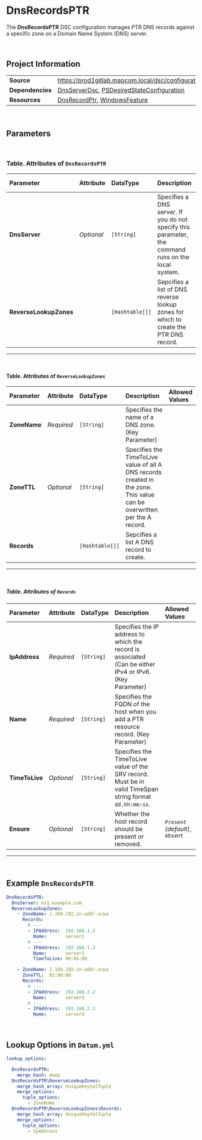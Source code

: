 ﻿# DnsRecordsPTR

The **DnsRecordsPTR** DSC configuration manages PTR DNS records against a specific zone on a Domain Name System (DNS) server.

<br />

## Project Information
|                  |                                                                                                                            |
| ---------------- | -------------------------------------------------------------------------------------------------------------------------- |
| **Source**       | https://prod1gitlab.mapcom.local/dsc/configurations/DnsServerTasks/-/tree/master/DnsServerTasks/DscResources/DnsRecordsPTR |
| **Dependencies** | [DnsServerDsc][DnsServerDsc], [PSDesiredStateConfiguration][PSDesiredStateConfiguration]                                   |
| **Resources**    | [DnsRecordPtr][DnsRecordPtr], [WindowsFeature][WindowsFeature]                                                             |


<br />

## Parameters

<br />

### Table. Attributes of `DnsRecordsPTR`

| Parameter              | Attribute  | DataType        | Description                                                                                         | Allowed Values |
| :--------------------- | :--------- | :-------------- | :-------------------------------------------------------------------------------------------------- | :------------- |
| **DnsServer**          | *Optional* | `[String]`      | Specifies a DNS server. If you do not specify this parameter, the command runs on the local system. |                |
| **ReverseLookupZones** |            | `[Hashtable[]]` | Sepcifies a list of DNS reverse lookup zones for which to create the PTR DNS record.                |                |

---

<br />

#### Table. Attributes of `ReverseLookupZones`

| Parameter    | Attribute  | DataType        | Description                                                                                                              | Allowed Values |
| :----------- | :--------- | :-------------- | :----------------------------------------------------------------------------------------------------------------------- | :------------- |
| **ZoneName** | *Required* | `[String]`      | Specifies the name of a DNS zone. (Key Parameter)                                                                        |                |
| **ZoneTTL**  | *Optional* | `[String]`      | Specifies the TimeToLive value of all A DNS records created in the zone. This value can be overwritten per the A record. |                |
| **Records**  |            | `[Hashtable[]]` | Sepcifies a list A DNS record to create.                                                                                 |                |

---

<br />

##### Table. Attributes of `Records`

| Parameter      | Attribute  | DataType   | Description                                                                                              | Allowed Values                  |
| :------------- | :--------- | :--------- | :------------------------------------------------------------------------------------------------------- | :------------------------------ |
| **IpAddress**  | *Required* | `[String]` | Specifies the IP address to which the record is associated (Can be either IPv4 or IPv6. (Key Parameter)  |                                 |
| **Name**       | *Required* | `[String]` | Specifies the FQDN of the host when you add a PTR resource record. (Key Parameter)                       |                                 |
| **TimeToLive** | *Optional* | `[String]` | Specifies the TimeToLive value of the SRV record. Must be in valid TimeSpan string format `dd.hh:mm:ss`. |                                 |
| **Ensure**     | *Optional* | `[String]` | Whether the host record should be present or removed.                                                    | `Present` *(default)*, `Absent` |

---

<br />

## Example `DnsRecordsPTR`

```yaml
DnsRecordsPTR:
  DnsServer: ns1.example.com
  ReverseLookupZones:
    - ZoneName: 1.168.192.in-addr.arpa
      Records:
        # ---
        - IPAddress:  192.168.1.2
          Name:       server1
        # ---
        - IPAddress:  192.168.1.3
          Name:       server2
          TimeToLive: 00:05:00

    - ZoneName: 2.168.192.in-addr.arpa
      ZoneTTL:  01:00:00
      Records:
        # ---
        - IPAddress:  192.168.2.2
          Name:       server3
        # ---
        - IPAddress:  192.168.2.3
          Name:       server4
```

<br />

## Lookup Options in `Datum.yml`

```yaml
lookup_options:

  DnsRecordsPTR:
  	merge_hash: deep
  DnsRecordsPTR\ReverseLookupZones:
    merge_hash_array: UniqueKeyValTuple
    merge_options:
      tuple_options:
        - ZoneName
  DnsRecordsPTR\ReverseLookupZones\Records:
    merge_hash_array: UniqueKeyValTuple
    merge_options:
      tuple_options:
        - IpAddress
```

<br />

[DnsServerDsc]: https://github.com/dsccommunity/DnsServerDsc
[PSDesiredStateConfiguration]: https://docs.microsoft.com/en-us/powershell/module/psdesiredstateconfiguration/about/about_classes_and_dsc?view=powershell-7.1
[DnsRecordPtr]: https://github.com/dsccommunity/DnsServerDsc/wiki/DnsRecordPtr
[WindowsFeature]: https://docs.microsoft.com/en-us/powershell/scripting/dsc/reference/resources/windows/windowsfeatureresource?view=powershell-7.2